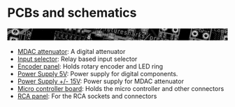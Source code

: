 # PCBs and schematics

[![](../images/page-break-1.png)](#)

* [MDAC attenuator](mdac-attenuator): A digital attenuator
* [Input selector](input-selector): Relay based input selector
* [Encoder panel](encoder-panel): Holds rotary encoder and LED ring
* [Power Supply 5V](psu-digital): Power supply for digital components.
* [Power Supply +/- 15V](psu-analog): Power supply for MDAC attenuator
* [Micro controller board](mcu-board): Holds the micro controller and other connectors
* [RCA panel](rca-panel): For the RCA sockets and connectors
